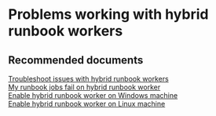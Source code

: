 <properties
    pageTitle="Problems working with hybrid runbook workers"
    description="Problems working with hybrid runbook workers"
    service="microsoft.automation"
    resource="automationaccounts"
    authors="csand"
    displayOrder="5"
    selfHelpType="resource"
    productPesIds=""
    supportTopicIds=""
    resourceTags=""
    cloudEnvironments="public"
/>

# Problems working with hybrid runbook workers

## **Recommended documents**
[Troubleshoot issues with hybrid runbook workers](https://docs.microsoft.com/azure/automation/troubleshoot/hybrid-runbook-worker)<br>
[My runbook jobs fail on hybrid runbook worker](https://docs.microsoft.com/azure/automation/troubleshoot/hybrid-runbook-worker#runbook-execution-fails)<br>
[Enable hybrid runbook worker on Windows machine](https://docs.microsoft.com/azure/automation/automation-windows-hrw-install)<br>
[Enable hybrid runbook worker on Linux machine](https://docs.microsoft.com/azure/automation/automation-linux-hrw-install)

